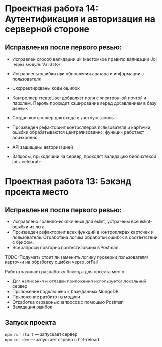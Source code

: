 # Проектная работа 14: Аутентификация и авторизация на серверной стороне

## Исправления после первого ревью:
* Исправлен способ валидации ulr (кастомное правило валидации Joi через модуль Validator)
* Исправлены ошибки при обновлении аватара и информации о пользователе
* Скорректированы коды ошибок


* Контроллер createUser добавляет поля с электронной почтой и паролем. Пароль проходит хэширование перед добавлением в базу данных
* Создан контроллер для входа в учетную запись
* Произведен рефакторинг контроллеров пользователя и карточки, ошибки обрабатываются централизованно, функции работают асинхронно
* API защищены авторизацией
* Запросы, приходящии на сервер, проходят валидацию библиотекой joi и celebrate


# Проектная работа 13: Бэкэнд проекта место

## Исправления после первого ревью:
* Исправлено правило-исключения для eslint, устранены все eslint-ошибки из лога
* Произведен рефакторинг всех функций в контроллерах карточек и пользователя. Отработана логика обработки ошибок в соответствии с брифом.
* Все запросы повторно протестированы в Postman. 

TODO: Подумать стоит ли заменить логику проверки пользователя/карточки на обработку ошибки через .orFail



Работа начинает разработку бэкэнда для проекта место.
* Для написания и отладки приложения используется локальный сервер
* Приложение подключено к базе данных MongoDB
* Приложение разбито на модули
* Отработка серверных запросов с помощью Postman
* Валидация ошибок 


## Запуск проекта

`npm run start` — запускает сервер   
`npm run dev` — запускает сервер с hot-reload
